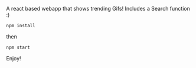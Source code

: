 A react based webapp that shows trending Gifs! Includes a Search function :)
```
npm install
```
then
```
npm start
```

Enjoy!
